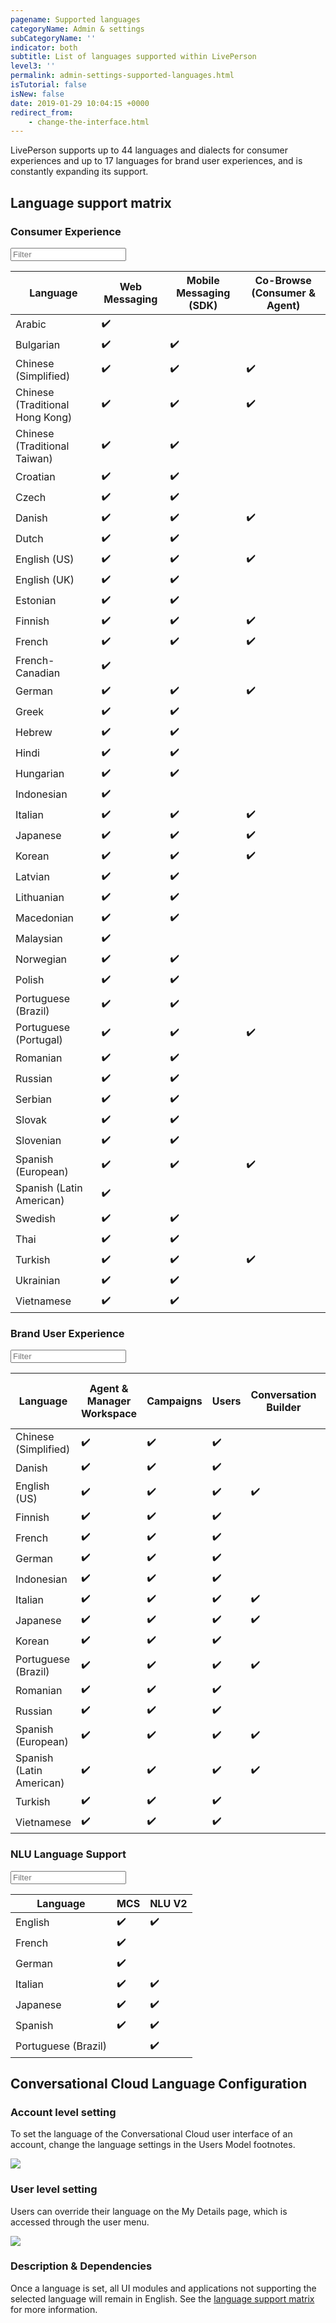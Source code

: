 ```yaml
---
pagename: Supported languages
categoryName: Admin & settings
subCategoryName: ''
indicator: both
subtitle: List of languages supported within LivePerson
level3: ''
permalink: admin-settings-supported-languages.html
isTutorial: false
isNew: false
date: 2019-01-29 10:04:15 +0000
redirect_from:
    - change-the-interface.html
---
```


LivePerson supports up to 44 languages and dialects for consumer experiences and up to 17 languages for brand user experiences, and is constantly expanding its support. 

## Language support matrix

### Consumer Experience

  <div class="table1">
  <input type="text" class="light-table-filter" data-table="countries-table-1" id="filter-input-table" placeholder="Filter">
  <table class="countries-table countries-table-1">
    <thead>
      <tr>
        <th>Language</th>
        <th>Web Messaging</th>
        <th>Mobile Messaging (SDK)</th>
        <th>Co-Browse (Consumer & Agent)</th>
      </tr>
    </thead>
    <tbody>
      <tr>
        <td>Arabic</td>
        <td>✔️</td>
        <td></td>
        <td></td>
      </tr>
      <tr>
        <td>Bulgarian</td>
        <td>✔️</td>
        <td>✔️</td>
        <td></td>
      </tr>
      <tr>
        <td>Chinese (Simplified)</td>
        <td>✔️</td>
        <td>✔️</td>
        <td>✔️</td>
      </tr>
      <tr>
        <td>Chinese (Traditional Hong Kong)</td>
        <td>✔️</td>
        <td>✔️</td>
        <td>✔️</td>
      </tr>
      <tr>
        <td>Chinese (Traditional Taiwan)</td>
        <td>✔️</td>
        <td>✔️</td>
        <td></td>
      </tr>
      <tr>
        <td>Croatian</td>
        <td>✔️</td>
        <td>✔️</td>
        <td></td>
      </tr>
      <tr>
        <td>Czech</td>
        <td>✔️</td>
        <td>✔️</td>
        <td></td>
      </tr>
      <tr>
        <td>Danish</td>
        <td>✔️</td>
        <td>✔️</td>
        <td>✔️</td>
      </tr>
      <tr>
        <td>Dutch</td>
        <td>✔️</td>
        <td>✔️</td>
        <td></td>
      </tr>
      <tr>
        <td>English (US)</td>
        <td>✔️</td>
        <td>✔️</td>
        <td>✔️</td>
      </tr>
      <tr>
        <td>English (UK)</td>
        <td>✔️</td>
        <td>✔️</td>
        <td></td>
      </tr>
      <tr>
        <td>Estonian</td>
        <td>✔️</td>
        <td>✔️</td>
        <td></td>
      </tr>
      <tr>
        <td>Finnish</td>
        <td>✔️</td>
        <td>✔️</td>
        <td>✔️</td>
      </tr>
      <tr>
        <td>French</td>
        <td>✔️</td>
        <td>✔️</td>
        <td>✔️</td>
      </tr>
      <tr>
        <td>French-Canadian</td>
        <td>✔️</td>
        <td></td>
        <td></td>
      </tr>
      <tr>
        <td>German</td>
        <td>✔️</td>
        <td>✔️</td>
        <td>✔️</td>
      </tr>
      <tr>
        <td>Greek</td>
        <td>✔️</td>
        <td>✔️</td>
        <td></td>
      </tr>
      <tr>
        <td>Hebrew</td>
        <td>✔️</td>
        <td>✔️</td>
        <td></td>
      </tr>
      <tr>
        <td>Hindi</td>
        <td>✔️</td>
        <td>✔️</td>
        <td></td>
      </tr>
      <tr>
        <td>Hungarian</td>
        <td>✔️</td>
        <td>✔️</td>
        <td></td>
      </tr>
      <tr>
        <td>Indonesian</td>
        <td>✔️</td>
        <td></td>
        <td></td>
      </tr>
      <tr>
        <td>Italian</td>
        <td>✔️</td>
        <td>✔️</td>
        <td>✔️</td>
      </tr>
      <tr>
        <td>Japanese</td>
        <td>✔️</td>
        <td>✔️</td>
        <td>✔️</td>
      </tr>
      <tr>
        <td>Korean</td>
        <td>✔️</td>
        <td>✔️</td>
        <td>✔️</td>
      </tr>
      <tr>
        <td>Latvian</td>
        <td>✔️</td>
        <td>✔️</td>
        <td></td>
      </tr>
      <tr>
        <td>Lithuanian</td>
        <td>✔️</td>
        <td>✔️</td>
        <td></td>
      </tr>
      <tr>
        <td>Macedonian</td>
        <td>✔️</td>
        <td>✔️</td>
        <td></td>
      </tr>
      <tr>
        <td>Malaysian</td>
        <td>✔️</td>
        <td></td>
        <td></td>
      </tr>
      <tr>
        <td>Norwegian</td>
        <td>✔️</td>
        <td>✔️</td>
        <td></td>
      </tr>
      <tr>
        <td>Polish</td>
        <td>✔️</td>
        <td>✔️</td>
        <td></td>
      </tr>
      <tr>
        <td>Portuguese (Brazil)</td>
        <td>✔️</td>
        <td>✔️</td>
        <td></td>
      </tr>
      <tr>
        <td>Portuguese (Portugal)</td>
        <td>✔️</td>
        <td>✔️</td>
        <td>✔️</td>
      </tr>
      <tr>
        <td>Romanian</td>
        <td>✔️</td>
        <td>✔️</td>
        <td></td>
      </tr>
      <tr>
        <td>Russian</td>
        <td>✔️</td>
        <td>✔️</td>
        <td></td>
      </tr>
      <tr>
        <td>Serbian</td>
        <td>✔️</td>
        <td>✔️</td>
        <td></td>
      </tr>
      <tr>
        <td>Slovak</td>
        <td>✔️</td>
        <td>✔️</td>
        <td></td>
      </tr>
      <tr>
        <td>Slovenian</td>
        <td>✔️</td>
        <td>✔️</td>
        <td></td>
      </tr>
      <tr>
        <td>Spanish (European)</td>
        <td>✔️</td>
        <td>✔️</td>
        <td>✔️</td>
      </tr>
      <tr>
        <td>Spanish (Latin American)</td>
        <td>✔️</td>
        <td></td>
        <td></td>
      </tr>
      <tr>
        <td>Swedish</td>
        <td>✔️</td>
        <td>✔️</td>
        <td></td>
      </tr>
      <tr>
        <td>Thai</td>
        <td>✔️</td>
        <td>✔️</td>
        <td></td>
      </tr>
      <tr>
        <td>Turkish</td>
        <td>✔️</td>
        <td>✔️</td>
        <td>✔️</td>
      </tr>
      <tr>
        <td>Ukrainian</td>
        <td>✔️</td>
        <td>✔️</td>
        <td></td>
      </tr>
      <tr>
        <td>Vietnamese</td>
        <td>✔️</td>
        <td>✔️</td>
        <td></td>
      </tr>
    </tbody>
  </table>
</div>

### Brand User Experience

<div class="table2">
  <input type="text" class="light-table-filter" data-table="countries-table-2" id="filter-input-table" placeholder="Filter">

  <table class="countries-table countries-table-2">
    <thead>
      <tr>
        <th>Language</th>
        <th>Agent &amp; Manager Workspace</th>
        <th>Campaigns</th>
        <th>Users</th>
        <th>Conversation Builder</th>
        <th>Intent Manager</th>
        <th>Proactive & Connect to Messaging</th>
      </tr>
    </thead>
    <tbody>
      <tr>
        <td>Chinese (Simplified)</td>
        <td>✔️</td>
        <td>✔️</td>
        <td>✔️</td>
        <td></td>
        <td></td>
        <td></td>
      </tr>
      <tr>
        <td>Danish</td>
        <td>✔️</td>
        <td>✔️</td>
        <td>✔️</td>
        <td></td>
        <td></td>
        <td></td>
      </tr>
      <tr>
        <td>English (US)</td>
        <td>✔️</td>
        <td>✔️</td>
        <td>✔️</td>
        <td>✔️</td>
        <td>✔️</td>
        <td>✔️</td>
      </tr>
      <tr>
        <td>Finnish</td>
        <td>✔️</td>
        <td>✔️</td>
        <td>✔️</td>
        <td></td>
        <td></td>
        <td></td>
      </tr>
      <tr>
        <td>French</td>
        <td>✔️</td>
        <td>✔️</td>
        <td>✔️</td>
        <td></td>
        <td></td>
        <td></td>
      </tr>
      <tr>
        <td>German</td>
        <td>✔️</td>
        <td>✔️</td>
        <td>✔️</td>
        <td></td>
        <td></td>
        <td></td>
      </tr>
      <tr>
        <td>Indonesian</td>
        <td>✔️</td>
        <td>✔️</td>
        <td>✔️</td>
        <td></td>
        <td></td>
        <td></td>
      </tr>
      <tr>
        <td>Italian</td>
        <td>✔️</td>
        <td>✔️</td>
        <td>✔️</td>
        <td>✔️</td>
        <td>✔️</td>
        <td>✔️</td>
      </tr>
      <tr>
        <td>Japanese</td>
        <td>✔️</td>
        <td>✔️</td>
        <td>✔️</td>
        <td>✔️</td>
        <td>✔️</td>
        <td>✔️</td>
      </tr>
      <tr>
        <td>Korean</td>
        <td>✔️</td>
        <td>✔️</td>
        <td>✔️</td>
        <td></td>
        <td></td>
        <td></td>
      </tr>
      <tr>
        <td>Portuguese (Brazil)</td>
        <td>✔️</td>
        <td>✔️</td>
        <td>✔️</td>
        <td>✔️</td>
        <td>✔️</td>
        <td>✔️</td>
      </tr>
      <tr>
        <td>Romanian</td>
        <td>✔️</td>
        <td>✔️</td>
        <td>✔️</td>
        <td></td>
        <td></td>
        <td></td>
      </tr>
      <tr>
        <td>Russian</td>
        <td>✔️</td>
        <td>✔️</td>
        <td>✔️</td>
        <td></td>
        <td></td>
        <td></td>
      </tr>
      <tr>
        <td>Spanish (European)</td>
        <td>✔️</td>
        <td>✔️</td>
        <td>✔️</td>
        <td>✔️</td>
        <td>✔️</td>
        <td>✔️</td>
      </tr>
      <tr>
        <td>Spanish (Latin American)</td>
        <td>✔️</td>
        <td>✔️</td>
        <td>✔️</td>
        <td>✔️</td>
        <td>✔️</td>
        <td>✔️</td>
      </tr>
      <tr>
        <td>Turkish</td>
        <td>✔️</td>
        <td>✔️</td>
        <td>✔️</td>
        <td></td>
        <td></td>
        <td></td>
      </tr>
      <tr>
        <td>Vietnamese</td>
        <td>✔️</td>
        <td>✔️</td>
        <td>✔️</td>
        <td></td>
        <td></td>
        <td></td>
      </tr>
    </tbody>
  </table>
</div>

### NLU Language Support

<div class="table3">
  <input type="text" class="light-table-filter" data-table="countries-table-3" id="filter-input-table" placeholder="Filter">

  <table class="countries-table countries-table-3">
    <thead>
      <tr>
        <th>Language</th>
        <th>MCS</th>
        <th>NLU V2</th>
      </tr>
    </thead>
    <tbody>
      <tr>
        <td>English</td>
        <td>✔️</td>
        <td>✔️</td>
      </tr>
      <tr>
        <td>French</td>
        <td>✔️</td>
        <td></td>
      </tr>
      <tr>
        <td>German</td>
        <td>✔️</td>
        <td></td>
      </tr>
      <tr>
        <td>Italian</td>
        <td>✔️</td>
        <td>✔️</td>
      </tr>
      <tr>
        <td>Japanese</td>
        <td>✔️</td>
        <td>✔️</td>
      </tr>
      <tr>
        <td>Spanish</td>
        <td>✔️</td>
        <td>✔️</td>
      </tr>
      <tr>
        <td>Portuguese (Brazil)</td>
        <td></td>
        <td>✔️</td>
      </tr>
    </tbody>
  </table>
</div>

## Conversational Cloud Language Configuration
### Account level setting
To set the language of the Conversational Cloud user interface of an account, change the language settings in the Users Model footnotes.

![](img/LANG-1.png)

### User level setting
Users can override their language on the My Details page, which is accessed through the user menu.

![](img/LANG-2.png)

### Description & Dependencies
Once a language is set, all UI modules and applications not supporting the selected language will remain in English.  See the [language support matrix](https://knowledge.liveperson.com/admin-settings-supported-languages.html#language-support-matrix) for more information.


